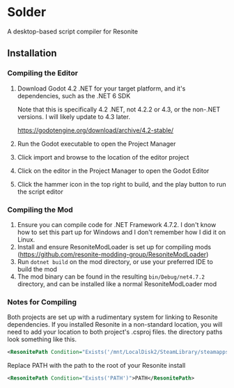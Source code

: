 # Solder

A desktop-based script compiler for Resonite

## Installation

### Compiling the Editor

1. Download Godot 4.2 .NET for your target platform, and it's dependencies, such as the .NET 6 SDK

    Note that this is specifically 4.2 .NET, not 4.2.2 or 4.3, or the non-.NET versions. I will likely update to 4.3 later.

   https://godotengine.org/download/archive/4.2-stable/
2. Run the Godot executable to open the Project Manager
3. Click import and browse to the location of the editor project
4. Click on the editor in the Project Manager to open the Godot Editor 
5. Click the hammer icon in the top right to build, and the play button to run the script editor

### Compiling the Mod

1. Ensure you can compile code for .NET Framework 4.7.2. I don't know how to set this part up for Windows and I don't remember how I did it on Linux.
2. Install and ensure ResoniteModLoader is set up for compiling mods (https://github.com/resonite-modding-group/ResoniteModLoader)
3. Run ``dotnet build`` on the mod directory, or use your preferred IDE to build the mod
4. The mod binary can be found in the resulting ``bin/Debug/net4.7.2`` directory, and can be installed like a normal ResoniteModLoader mod

### Notes for Compiling

Both projects are set up with a rudimentary system for linking to Resonite dependencies. If you installed Resonite in a non-standard location, you will need to add your location to both project's .csproj files. the directory paths look something like this.

```xml
<ResonitePath Condition="Exists('/mnt/LocalDisk2/SteamLibrary/steamapps/common/Resonite/')">/mnt/LocalDisk2/SteamLibrary/steamapps/common/Resonite/</ResonitePath>
```

Replace PATH with the path to the root of your Resonite install
```xml
<ResonitePath Condition="Exists('PATH')">PATH</ResonitePath>
```